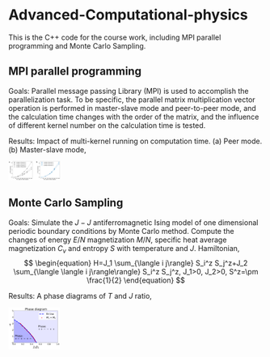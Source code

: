 # Advanced-Computational-physics

This is the C++ code for the course work, including MPI parallel programming and Monte Carlo Sampling. 



## MPI parallel programming

Goals: Parallel message passing Library (MPI) is used to accomplish the parallelization task. To be specific, the parallel matrix multiplication vector operation is performed in master-slave mode and peer-to-peer mode, and the calculation time changes with the order of the matrix, and the influence of different kernel number on the calculation time is tested.

Results: Impact of multi-kernel running on computation time. (a) Peer mode. (b) Master-slave mode,

<img src="./MPI-Parallel-programming/task2.png" alt="task2" style="zoom:10%;" />



## Monte Carlo Sampling

Goals: Simulate the $J-J$ antiferromagnetic Ising model of one dimensional periodic boundary conditions by Monte Carlo method. Compute the changes of energy $E/N$ magnetization $M/N$, specific heat average magnetization $C_v$ and entropy $S$ with temperature and $J$. Hamiltonian,
$$
\begin{equation}
H=J_1 \sum_{\langle i j\rangle} S_i^z S_j^z+J_2 \sum_{\langle \langle i j\rangle\rangle} S_i^z S_j^z, J_1>0, J_2>0, S^z=\pm \frac{1}{2}
\end{equation}
$$


Results: A phase diagrams of $T$ and $J$ ratio,

<img src=".\Monte-Carlo-Sampling\PhaseD.png" alt="PhaseD" style="zoom:10%;" />
